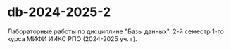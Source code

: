 # db-2024-2025-2
Лабораторные работы по дисциплине "Базы данных". 2-й семестр 1-го курса МИФИ ИИКС РПО (2024-2025 уч. г).
